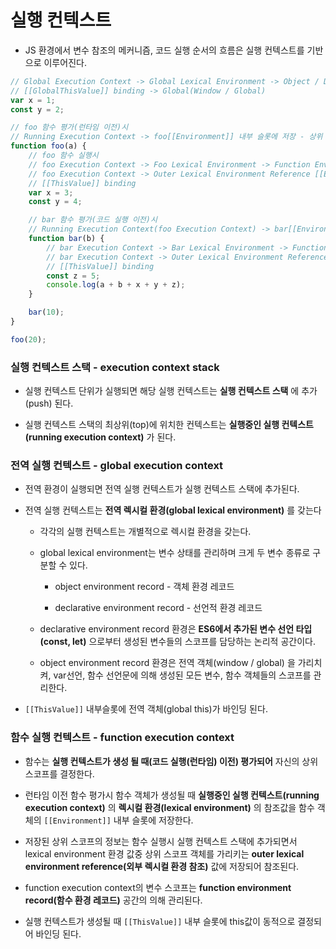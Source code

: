 # 실행 컨텍스트

- JS 환경에서 변수 참조의 메커니즘, 코드 실행 순서의 흐름은 실행 컨텍스트를 기반으로 이루어진다.

```js
// Global Execution Context -> Global Lexical Environment -> Object / Declarative Environment Record
// [[GlobalThisValue]] binding -> Global(Window / Global)
var x = 1;
const y = 2;

// foo 함수 평가(런타임 이전)시
// Running Execution Context -> foo[[Environment]] 내부 슬롯에 저장 - 상위 스코프 정보 기억
function foo(a) {
	// foo 함수 실행시
	// foo Execution Context -> Foo Lexical Environment -> Function Environment Record - 변수 스코프 결정
	// foo Execution Context -> Outer Lexical Environment Reference [[Environment]]
	// [[ThisValue]] binding
	var x = 3;
	const y = 4;

	// bar 함수 평가(코드 실행 이전)시
	// Running Execution Context(foo Execution Context) -> bar[[Environment]] 내부 슬롯에 저장 - 상위 스코프 정보 기억
	function bar(b) {
		// bar Execution Context -> Bar Lexical Environment -> Function Environment Record - 변수 스코프 결정
		// bar Execution Context -> Outer Lexical Environment Reference [[Environment]] - 상위 스코프 결정
		// [[ThisValue]] binding
		const z = 5;
		console.log(a + b + x + y + z);
	}

	bar(10);
}

foo(20);
```

### 실행 컨텍스트 스택 - execution context stack

- 실행 컨텍스트 단위가 실행되면 해당 실행 컨텍스트는 **실행 컨텍스트 스택** 에 추가(push) 된다.

- 실행 컨텍스트 스택의 최상위(top)에 위치한 컨텍스트는 **실행중인 실행 컨텍스트(running execution context)** 가 된다.

### 전역 실행 컨텍스트 - global execution context

- 전역 환경이 실행되면 전역 실행 컨텍스트가 실행 컨텍스트 스택에 추가된다.

- 전역 실행 컨텍스트는 **전역 렉시컬 환경(global lexical environment)** 를 갖는다

  - 각각의 실행 컨텍스트는 개별적으로 렉시컬 환경을 갖는다.

  - global lexical environment는 변수 상태를 관리하며 크게 두 변수 종류로 구분할 수 있다.

    - object environment record - 객체 환경 레코드

    - declarative environment record - 선언적 환경 레코드

  - declarative environment record 환경은 **ES6에서 추가된 변수 선언 타입(const, let)** 으로부터 생성된 변수들의 스코프를 담당하는 논리적 공간이다.

  - object environment record 환경은 전역 객체(window / global) 을 가리치켜, var선언, 함수 선언문에 의해 생성된 모든 변수, 함수 객체들의 스코프를 관리한다.

- `[[ThisValue]]` 내부슬롯에 전역 객체(global this)가 바인딩 된다.

### 함수 실행 컨텍스트 - function execution context

- 함수는 **실행 컨텍스트가 생성 될 때(코드 실행(런타임) 이전) 평가되어** 자신의 상위 스코프를 결정한다.

- 런타임 이전 함수 평가시 함수 객체가 생성될 때 **실행중인 실행 컨텍스트(running execution context)** 의 **렉시컬 환경(lexical environment)** 의 참조값을 함수 객체의 `[[Environment]]` 내부 슬롯에 저장한다.

- 저장된 상위 스코프의 정보는 함수 실행시 실행 컨텍스트 스택에 추가되면서 lexical environment 환경 값중 상위 스코프 객체를 가리키는 **outer lexical environment reference(외부 렉시컬 환경 참조)** 값에 저장되어 참조된다.

- function execution context의 변수 스코프는 **function environment record(함수 환경 레코드)** 공간의 의해 관리된다.

- 실행 컨텍스트가 생성될 때 `[[ThisValue]]` 내부 슬롯에 this값이 동적으로 결정되어 바인딩 된다.

